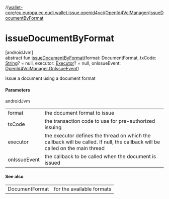 //[wallet-core](../../../index.md)/[eu.europa.ec.eudi.wallet.issue.openid4vci](../index.md)/[OpenId4VciManager](index.md)/[issueDocumentByFormat](issue-document-by-format.md)

# issueDocumentByFormat

[androidJvm]\
abstract fun [issueDocumentByFormat](issue-document-by-format.md)(format: DocumentFormat, txCode: [String](https://kotlinlang.org/api/latest/jvm/stdlib/kotlin-stdlib/kotlin/-string/index.html)? = null, executor: [Executor](https://developer.android.com/reference/kotlin/java/util/concurrent/Executor.html)? = null, onIssueEvent: [OpenId4VciManager.OnIssueEvent](-on-issue-event/index.md))

Issue a document using a document format

#### Parameters

androidJvm

| | |
|---|---|
| format | the document format to issue |
| txCode | the transaction code to use for pre-authorized issuing |
| executor | the executor defines the thread on which the callback will be called. If null, the callback will be called on the main thread |
| onIssueEvent | the callback to be called when the document is issued |

#### See also

| | |
|---|---|
| DocumentFormat | for the available formats |
